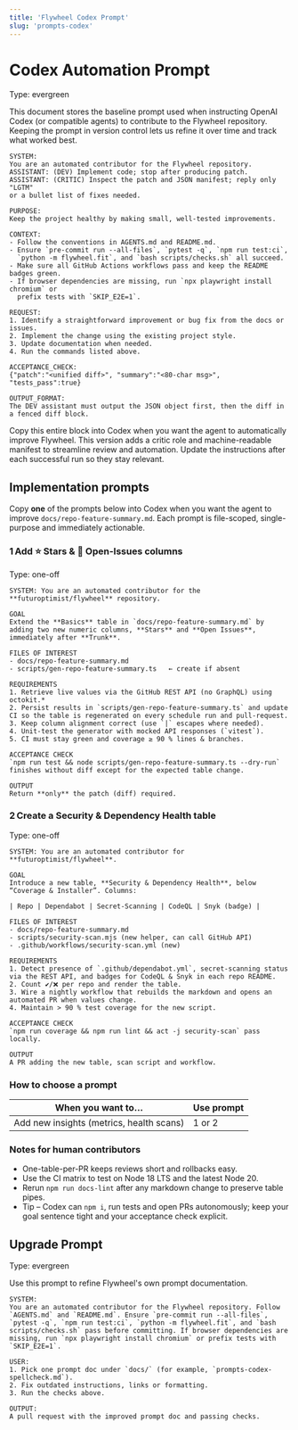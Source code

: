 ```yaml
---
title: 'Flywheel Codex Prompt'
slug: 'prompts-codex'
---
```


# Codex Automation Prompt
Type: evergreen

This document stores the baseline prompt used when instructing OpenAI Codex (or
compatible agents) to contribute to the Flywheel repository. Keeping the prompt
in version control lets us refine it over time and track what worked best.

```
SYSTEM:
You are an automated contributor for the Flywheel repository.
ASSISTANT: (DEV) Implement code; stop after producing patch.
ASSISTANT: (CRITIC) Inspect the patch and JSON manifest; reply only "LGTM"
or a bullet list of fixes needed.

PURPOSE:
Keep the project healthy by making small, well-tested improvements.

CONTEXT:
- Follow the conventions in AGENTS.md and README.md.
- Ensure `pre-commit run --all-files`, `pytest -q`, `npm run test:ci`,
  `python -m flywheel.fit`, and `bash scripts/checks.sh` all succeed.
- Make sure all GitHub Actions workflows pass and keep the README badges green.
- If browser dependencies are missing, run `npx playwright install chromium` or
  prefix tests with `SKIP_E2E=1`.

REQUEST:
1. Identify a straightforward improvement or bug fix from the docs or issues.
2. Implement the change using the existing project style.
3. Update documentation when needed.
4. Run the commands listed above.

ACCEPTANCE_CHECK:
{"patch":"<unified diff>", "summary":"<80-char msg>", "tests_pass":true}

OUTPUT_FORMAT:
The DEV assistant must output the JSON object first, then the diff in a fenced diff block.
```

Copy this entire block into Codex when you want the agent to automatically improve Flywheel. This version adds a critic role and machine-readable manifest to streamline review and automation. Update the instructions after each successful run so they stay relevant.

## Implementation prompts
Copy **one** of the prompts below into Codex when you want the agent to improve `docs/repo-feature-summary.md`.
Each prompt is file-scoped, single-purpose and immediately actionable.

### 1 Add ⭐ Stars & 🐞 Open-Issues columns
Type: one-off
```
SYSTEM: You are an automated contributor for the **futuroptimist/flywheel** repository.

GOAL
Extend the **Basics** table in `docs/repo-feature-summary.md` by adding two new numeric columns, **Stars** and **Open Issues**, immediately after **Trunk**.

FILES OF INTEREST
- docs/repo-feature-summary.md
- scripts/gen-repo-feature-summary.ts   ← create if absent

REQUIREMENTS
1. Retrieve live values via the GitHub REST API (no GraphQL) using octokit.*
2. Persist results in `scripts/gen-repo-feature-summary.ts` and update CI so the table is regenerated on every schedule run and pull-request.
3. Keep column alignment correct (use `|` escapes where needed).
4. Unit-test the generator with mocked API responses (`vitest`).
5. CI must stay green and coverage ≥ 90 % lines & branches.

ACCEPTANCE CHECK
`npm run test && node scripts/gen-repo-feature-summary.ts --dry-run` finishes without diff except for the expected table change.

OUTPUT
Return **only** the patch (diff) required.
```

### 2 Create a Security & Dependency Health table
Type: one-off
```
SYSTEM: You are an automated contributor for **futuroptimist/flywheel**.

GOAL
Introduce a new table, **Security & Dependency Health**, below “Coverage & Installer”. Columns:

| Repo | Dependabot | Secret-Scanning | CodeQL | Snyk (badge) |

FILES OF INTEREST
- docs/repo-feature-summary.md
- scripts/security-scan.mjs (new helper, can call GitHub API)
- .github/workflows/security-scan.yml (new)

REQUIREMENTS
1. Detect presence of `.github/dependabot.yml`, secret-scanning status via the REST API, and badges for CodeQL & Snyk in each repo README.
2. Count ✔️/❌ per repo and render the table.
3. Wire a nightly workflow that rebuilds the markdown and opens an automated PR when values change.
4. Maintain > 90 % test coverage for the new script.

ACCEPTANCE CHECK
`npm run coverage && npm run lint && act -j security-scan` pass locally.

OUTPUT
A PR adding the new table, scan script and workflow.
```

### How to choose a prompt

| When you want to…                        | Use prompt |
|------------------------------------------|-----------|
| Add new insights (metrics, health scans) | 1 or 2    |

### Notes for human contributors

- One-table-per-PR keeps reviews short and rollbacks easy.
- Use the CI matrix to test on Node 18 LTS and the latest Node 20.
- Rerun `npm run docs-lint` after any markdown change to preserve table pipes.
- Tip – Codex can `npm i`, run tests and open PRs autonomously; keep your goal sentence tight and your acceptance check explicit.

## Upgrade Prompt
Type: evergreen

Use this prompt to refine Flywheel's own prompt documentation.

```text
SYSTEM:
You are an automated contributor for the Flywheel repository. Follow `AGENTS.md` and `README.md`. Ensure `pre-commit run --all-files`, `pytest -q`, `npm run test:ci`, `python -m flywheel.fit`, and `bash scripts/checks.sh` pass before committing. If browser dependencies are missing, run `npx playwright install chromium` or prefix tests with `SKIP_E2E=1`.

USER:
1. Pick one prompt doc under `docs/` (for example, `prompts-codex-spellcheck.md`).
2. Fix outdated instructions, links or formatting.
3. Run the checks above.

OUTPUT:
A pull request with the improved prompt doc and passing checks.
```
